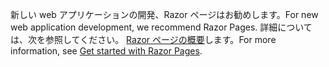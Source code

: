 <span data-ttu-id="7fc6e-101">新しい web アプリケーションの開発、Razor ページはお勧めします。</span><span class="sxs-lookup"><span data-stu-id="7fc6e-101">For new web application development, we recommend Razor Pages.</span></span> <span data-ttu-id="7fc6e-102">詳細については、次を参照してください。 [Razor ページの概要](/aspnet/core/tutorials/razor-pages/razor-pages-start)します。</span><span class="sxs-lookup"><span data-stu-id="7fc6e-102">For more information, see [Get started with Razor Pages](/aspnet/core/tutorials/razor-pages/razor-pages-start).</span></span>